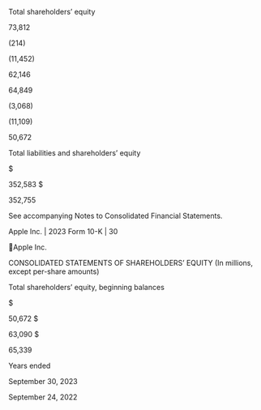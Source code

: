 Total shareholders’ equity

73,812

(214)

(11,452)

62,146

64,849

(3,068)

(11,109)

50,672

Total liabilities and shareholders’ equity

$

352,583  $

352,755

See accompanying Notes to Consolidated Financial Statements.

Apple Inc. | 2023 Form 10-K | 30

Apple Inc.

CONSOLIDATED STATEMENTS OF SHAREHOLDERS’ EQUITY
(In millions, except per-share amounts)

Total shareholders’ equity, beginning balances

$

50,672  $

63,090  $

65,339

Years ended

September 30,
2023

September 24,
2022